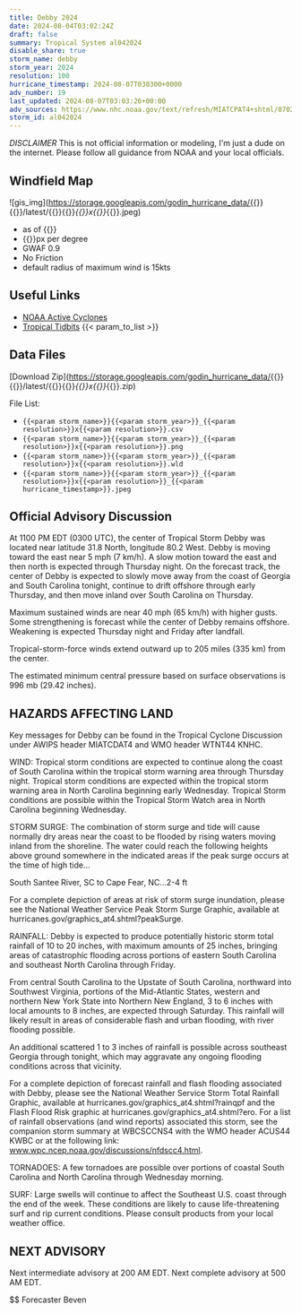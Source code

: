 ```yaml
---
title: Debby 2024
date: 2024-08-04T03:02:24Z
draft: false
summary: Tropical System al042024
disable_share: true
storm_name: debby
storm_year: 2024
resolution: 100
hurricane_timestamp: 2024-08-07T030300+0000
adv_number: 19
last_updated: 2024-08-07T03:03:26+00:00
adv_sources: https://www.nhc.noaa.gov/text/refresh/MIATCPAT4+shtml/070233.shtml;https://www.nhc.noaa.gov/refresh/graphics_at4+shtml/212535.shtml?cone
storm_id: al042024
---
```

*DISCLAIMER* This is not official information or modeling, I'm just a dude on the internet.  Please follow all guidance from NOAA and your local officials.

## Windfield Map
![gis_img](https://storage.googleapis.com/godin_hurricane_data/{{<param storm_name>}}{{<param storm_year>}}/latest/{{<param storm_name>}}{{<param storm_year>}}_{{<param resolution>}}x{{<param resolution>}}_{{<param hurricane_timestamp>}}.jpeg)

- as of {{<param last_updated>}}
- {{<param resolution>}}px per degree
- GWAF 0.9
- No Friction
- default radius of maximum wind is 15kts

## Useful Links
- [NOAA Active Cyclones](https://www.nhc.noaa.gov/)
- [Tropical Tidbits](https://www.tropicaltidbits.com/storminfo/)
{{< param_to_list >}}

## Data Files
[Download Zip](https://storage.googleapis.com/godin_hurricane_data/{{<param storm_name>}}{{<param storm_year>}}/latest/{{<param storm_name>}}{{<param storm_year>}}_{{<param resolution>}}x{{<param resolution>}}_{{<param hurricane_timestamp>}}.zip)

File List:
- `{{<param storm_name>}}{{<param storm_year>}}_{{<param resolution>}}x{{<param resolution>}}.csv`
- `{{<param storm_name>}}{{<param storm_year>}}_{{<param resolution>}}x{{<param resolution>}}.png`
- `{{<param storm_name>}}{{<param storm_year>}}_{{<param resolution>}}x{{<param resolution>}}.wld`
- `{{<param storm_name>}}{{<param storm_year>}}_{{<param resolution>}}x{{<param resolution>}}_{{<param hurricane_timestamp>}}.jpeg`


## Official Advisory Discussion
At 1100 PM EDT (0300 UTC), the center of Tropical Storm Debby was
located near latitude 31.8 North, longitude 80.2 West. Debby is
moving toward the east near 5 mph (7 km/h).  A slow motion toward 
the east and then north is expected through Thursday night. On the 
forecast track, the center of Debby is expected to slowly move away 
from the coast of Georgia and South Carolina tonight, continue to 
drift offshore through early Thursday, and then move inland over 
South Carolina on Thursday.
 
Maximum sustained winds are near 40 mph (65 km/h) with higher gusts.
Some strengthening is forecast while the center of Debby remains 
offshore. Weakening is expected Thursday night and Friday after 
landfall.
 
Tropical-storm-force winds extend outward up to 205 miles (335 km)
from the center.
 
The estimated minimum central pressure based on surface 
observations is 996 mb (29.42 inches).
 
 
HAZARDS AFFECTING LAND
----------------------
Key messages for Debby can be found in the Tropical Cyclone
Discussion under AWIPS header MIATCDAT4 and WMO header WTNT44 KNHC.
 
WIND: Tropical storm conditions are expected to continue along the
coast of South Carolina within the tropical storm warning area
through Thursday night.  Tropical storm conditions are expected
within the tropical storm warning area in North Carolina beginning
early Wednesday.  Tropical Storm conditions are possible within the
Tropical Storm Watch area in North Carolina beginning Wednesday.
 
STORM SURGE: The combination of storm surge and tide will cause
normally dry areas near the coast to be flooded by rising waters
moving inland from the shoreline. The water could reach the
following heights above ground somewhere in the indicated areas if
the peak surge occurs at the time of high tide...
 
South Santee River, SC to Cape Fear, NC...2-4 ft
 
For a complete depiction of areas at risk of storm surge inundation,
please see the National Weather Service Peak Storm Surge Graphic,
available at hurricanes.gov/graphics_at4.shtml?peakSurge.
 
RAINFALL: Debby is expected to produce potentially historic storm
total rainfall of 10 to 20 inches, with maximum amounts of 25
inches, bringing areas of catastrophic flooding across portions of
eastern South Carolina and southeast North Carolina through Friday.
 
From central South Carolina to the Upstate of South Carolina,
northward into Southwest Virginia,  portions of the Mid-Atlantic
States, western and northern New York State into Northern New
England, 3 to 6 inches with local amounts to 8 inches, are expected
through Saturday. This rainfall will likely result in areas of
considerable flash and urban flooding, with river flooding possible.
 
An additional scattered 1 to 3 inches of rainfall is possible across
southeast Georgia through tonight, which may aggravate any ongoing 
flooding conditions across that vicinity.
 
For a complete depiction of forecast rainfall and flash flooding
associated with  Debby, please see the National Weather Service
Storm Total Rainfall Graphic, available at
hurricanes.gov/graphics_at4.shtml?rainqpf and the Flash Flood Risk
graphic at hurricanes.gov/graphics_at4.shtml?ero.  For a list of
rainfall observations (and wind reports) associated this storm, see
the companion storm summary at WBCSCCNS4 with the WMO header ACUS44
KWBC or at the following link:
www.wpc.ncep.noaa.gov/discussions/nfdscc4.html.
 
TORNADOES: A few tornadoes are possible over portions of coastal
South Carolina and North Carolina through Wednesday morning.
 
SURF:  Large swells will continue to affect the Southeast U.S.
coast through the end of the week. These conditions are likely to
cause life-threatening surf and rip current conditions. Please
consult products from your local weather office.
 
 
NEXT ADVISORY
-------------
Next intermediate advisory at 200 AM EDT.
Next complete advisory at 500 AM EDT.
 
$$
Forecaster Beven